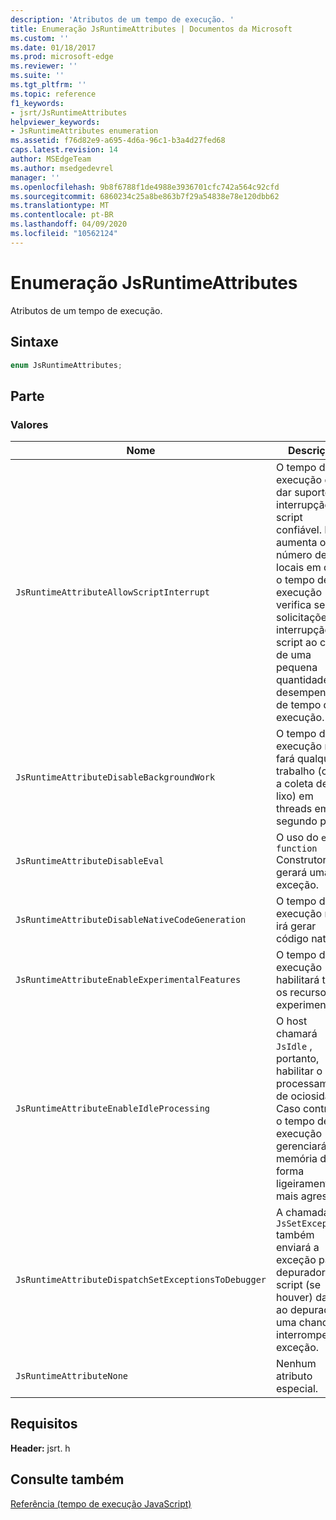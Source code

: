 ```yaml
---
description: 'Atributos de um tempo de execução. '
title: Enumeração JsRuntimeAttributes | Documentos da Microsoft
ms.custom: ''
ms.date: 01/18/2017
ms.prod: microsoft-edge
ms.reviewer: ''
ms.suite: ''
ms.tgt_pltfrm: ''
ms.topic: reference
f1_keywords:
- jsrt/JsRuntimeAttributes
helpviewer_keywords:
- JsRuntimeAttributes enumeration
ms.assetid: f76d82e9-a695-4d6a-96c1-b3a4d27fed68
caps.latest.revision: 14
author: MSEdgeTeam
ms.author: msedgedevrel
manager: ''
ms.openlocfilehash: 9b8f6788f1de4988e3936701cfc742a564c92cfd
ms.sourcegitcommit: 6860234c25a8be863b7f29a54838e78e120dbb62
ms.translationtype: MT
ms.contentlocale: pt-BR
ms.lasthandoff: 04/09/2020
ms.locfileid: "10562124"
---
```

# Enumeração JsRuntimeAttributes
Atributos de um tempo de execução.  
  
## Sintaxe  
  
```cpp  
enum JsRuntimeAttributes;  
```  
  
## Parte  
  
### Valores  
  
|Nome|Descrição|  
|----------|-----------------|  
|`JsRuntimeAttributeAllowScriptInterrupt`|O tempo de execução deve dar suporte à interrupção de script confiável. Isso aumenta o número de locais em que o tempo de execução verifica se há solicitações de interrupção de script ao custo de uma pequena quantidade de desempenho de tempo de execução.|  
|`JsRuntimeAttributeDisableBackgroundWork`|O tempo de execução não fará qualquer trabalho (como a coleta de lixo) em threads em segundo plano.|  
|`JsRuntimeAttributeDisableEval`|O uso do `eval` `function` Construtor ou gerará uma exceção.|  
|`JsRuntimeAttributeDisableNativeCodeGeneration`|O tempo de execução não irá gerar código nativo.|  
|`JsRuntimeAttributeEnableExperimentalFeatures`|O tempo de execução habilitará todos os recursos experimentais.|  
|`JsRuntimeAttributeEnableIdleProcessing`|O host chamará `JsIdle` , portanto, habilitar o processamento de ociosidade. Caso contrário, o tempo de execução gerenciará a memória de forma ligeiramente mais agressiva.|  
|`JsRuntimeAttributeDispatchSetExceptionsToDebugger`|A chamada `JsSetException` também enviará a exceção para o depurador de script (se houver) dando ao depurador uma chance de interromper a exceção.|  
|`JsRuntimeAttributeNone`|Nenhum atributo especial.|  
  
## Requisitos  
 **Header:** jsrt. h  
  
## Consulte também  
 [Referência (tempo de execução JavaScript)](../chakra-hosting/reference-javascript-runtime.md)